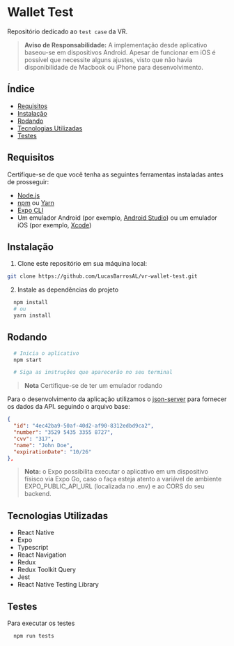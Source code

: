 # Wallet Test

Repositório dedicado ao `test case` da VR.

> **Aviso de Responsabilidade:** A implementação desde aplicativo baseou-se em dispositivos Android. Apesar de funcionar em iOS é possível que necessite alguns ajustes, visto que não havia disponibilidade de Macbook ou iPhone para desenvolvimento.

## Índice

- [Requisitos](#requisitos)
- [Instalação](#instalação)
- [Rodando](#rodando)
- [Tecnologias Utilizadas](#tecnologias-utilizadas)
- [Testes](#testes)

## Requisitos

Certifique-se de que você tenha as seguintes ferramentas instaladas antes de prosseguir:

- [Node.js](https://nodejs.org/)
- [npm](https://www.npmjs.com/) ou [Yarn](https://yarnpkg.com/)
- [Expo CLI](https://docs.expo.dev/get-started/installation/)
- Um emulador Android (por exemplo, [Android Studio](https://developer.android.com/studio)) ou um emulador iOS (por exemplo, [Xcode](https://developer.apple.com/xcode/))

## Instalação

1. Clone este repositório em sua máquina local:

```bash
git clone https://github.com/LucasBarrosAL/vr-wallet-test.git
```

2. Instale as dependências do projeto

```bash
  npm install
  # ou
  yarn install
```

## Rodando

```bash
  # Inicia o aplicativo
  npm start

  # Siga as instruções que aparecerão no seu terminal
```

> **Nota** Certifique-se de ter um emulador rodando

Para o desenvolvimento da aplicação utilizamos o [json-server]() para fornecer os
dados da API. seguindo o arquivo base:

```json
{
  "id": "4ec42ba9-50af-40d2-af90-8312edbd9ca2",
  "number": "3529 5435 3355 8727",
  "cvv": "317",
  "name": "John Doe",
  "expirationDate": "10/26"
},
```

> **Nota:** o Expo possibilita executar o aplicativo em um dispositivo físisco via Expo Go, caso o faça esteja atento a variável de ambiente EXPO_PUBLIC_API_URL (localizada no .env) e ao CORS do seu backend.

## Tecnologias Utilizadas

- React Native
- Expo
- Typescript
- React Navigation
- Redux
- Redux Toolkit Query
- Jest
- React Native Testing Library

## Testes

Para executar os testes

```bash
  npm run tests
```
